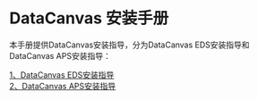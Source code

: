 # DataCanvas 安装手册

本手册提供DataCanvas安装指导，分为DataCanvas EDS安装指导和DataCanvas APS安装指导：

<a href="EDS install/EDS install.md">1、DataCanvas EDS安装指导</a><br/>
<a href="APS install/APS install.md">2、DataCanvas APS安装指导</a>
